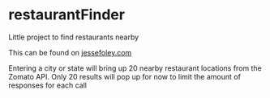 # restaurantFinder
Little project to find restaurants nearby

This can be found on <a href="jessefoley.com">jessefoley.com</a>

Entering a city or state will bring up 20 nearby restaurant locations from the Zomato API. Only 20 results will pop up for now to limit the amount of responses for each call
